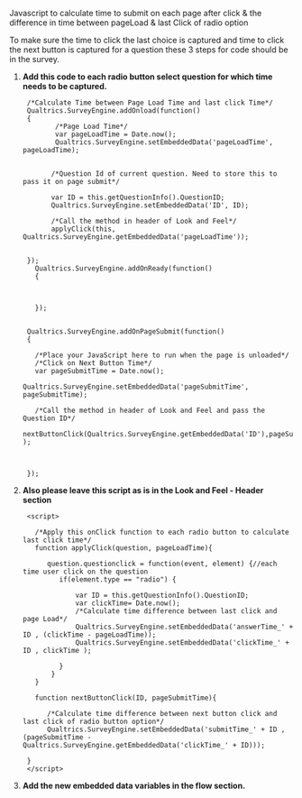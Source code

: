 Javascript to calculate time to submit on each page after click & the difference in time between pageLoad & last Click of radio option


To make sure the time to click the last choice is captured and time to click the next button is captured for a question these 3 steps for code should be in the survey.


1. **Add this code to each radio button select question for which time needs to be captured.**


        /*Calculate Time between Page Load Time and last click Time*/
        Qualtrics.SurveyEngine.addOnload(function()
        {
               /*Page Load Time*/
               var pageLoadTime = Date.now();
               Qualtrics.SurveyEngine.setEmbeddedData('pageLoadTime', pageLoadTime);


              /*Question Id of current question. Need to store this to pass it on page submit*/

              var ID = this.getQuestionInfo().QuestionID;
              Qualtrics.SurveyEngine.setEmbeddedData('ID', ID);

              /*Call the method in header of Look and Feel*/
              applyClick(this, Qualtrics.SurveyEngine.getEmbeddedData('pageLoadTime'));


        });
          Qualtrics.SurveyEngine.addOnReady(function()
          {



          });


        Qualtrics.SurveyEngine.addOnPageSubmit(function()
        {

          /*Place your JavaScript here to run when the page is unloaded*/
          /*Click on Next Button Time*/
          var pageSubmitTime = Date.now();
                   Qualtrics.SurveyEngine.setEmbeddedData('pageSubmitTime', pageSubmitTime);

          /*Call the method in header of Look and Feel and pass the Question ID*/
          nextButtonClick(Qualtrics.SurveyEngine.getEmbeddedData('ID'),pageSubmitTime );



        });


2. **Also please leave this script as is in the Look and Feel - Header section**


        <script>

          /*Apply this onClick function to each radio button to calculate last click time*/
          function applyClick(question, pageLoadTime){

             question.questionclick = function(event, element) {//each time user click on the question
                if(element.type == "radio") { 

                    var ID = this.getQuestionInfo().QuestionID;
                    var clickTime= Date.now();
                    /*Calculate time difference between last click and page Load*/
                    Qualtrics.SurveyEngine.setEmbeddedData('answerTime_' + ID , (clickTime - pageLoadTime));
                    Qualtrics.SurveyEngine.setEmbeddedData('clickTime_' + ID , clickTime );

                }
              }
          }

          function nextButtonClick(ID, pageSubmitTime){

             /*Calculate time difference between next button click and last click of radio button option*/
             Qualtrics.SurveyEngine.setEmbeddedData('submitTime_' + ID , (pageSubmitTime - Qualtrics.SurveyEngine.getEmbeddedData('clickTime_' + ID)));

        }
        </script>
    
    

3. **Add the new embedded data variables in the flow section.**
